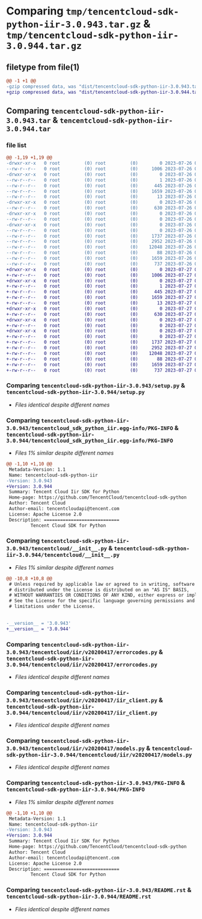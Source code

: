 # Comparing `tmp/tencentcloud-sdk-python-iir-3.0.943.tar.gz` & `tmp/tencentcloud-sdk-python-iir-3.0.944.tar.gz`

## filetype from file(1)

```diff
@@ -1 +1 @@
-gzip compressed data, was "dist/tencentcloud-sdk-python-iir-3.0.943.tar", last modified: Wed Jul 26 00:39:04 2023, max compression
+gzip compressed data, was "dist/tencentcloud-sdk-python-iir-3.0.944.tar", last modified: Thu Jul 27 02:17:20 2023, max compression
```

## Comparing `tencentcloud-sdk-python-iir-3.0.943.tar` & `tencentcloud-sdk-python-iir-3.0.944.tar`

### file list

```diff
@@ -1,19 +1,19 @@
-drwxr-xr-x   0 root         (0) root         (0)        0 2023-07-26 00:39:04.000000 tencentcloud-sdk-python-iir-3.0.943/
--rw-r--r--   0 root         (0) root         (0)     1006 2023-07-26 00:39:04.000000 tencentcloud-sdk-python-iir-3.0.943/setup.py
-drwxr-xr-x   0 root         (0) root         (0)        0 2023-07-26 00:39:04.000000 tencentcloud-sdk-python-iir-3.0.943/tencentcloud_sdk_python_iir.egg-info/
--rw-r--r--   0 root         (0) root         (0)        1 2023-07-26 00:39:04.000000 tencentcloud-sdk-python-iir-3.0.943/tencentcloud_sdk_python_iir.egg-info/dependency_links.txt
--rw-r--r--   0 root         (0) root         (0)      445 2023-07-26 00:39:04.000000 tencentcloud-sdk-python-iir-3.0.943/tencentcloud_sdk_python_iir.egg-info/SOURCES.txt
--rw-r--r--   0 root         (0) root         (0)     1659 2023-07-26 00:39:04.000000 tencentcloud-sdk-python-iir-3.0.943/tencentcloud_sdk_python_iir.egg-info/PKG-INFO
--rw-r--r--   0 root         (0) root         (0)       13 2023-07-26 00:39:04.000000 tencentcloud-sdk-python-iir-3.0.943/tencentcloud_sdk_python_iir.egg-info/top_level.txt
-drwxr-xr-x   0 root         (0) root         (0)        0 2023-07-26 00:39:04.000000 tencentcloud-sdk-python-iir-3.0.943/tencentcloud/
--rw-r--r--   0 root         (0) root         (0)      630 2023-07-26 00:39:04.000000 tencentcloud-sdk-python-iir-3.0.943/tencentcloud/__init__.py
-drwxr-xr-x   0 root         (0) root         (0)        0 2023-07-26 00:39:04.000000 tencentcloud-sdk-python-iir-3.0.943/tencentcloud/iir/
--rw-r--r--   0 root         (0) root         (0)        0 2023-07-26 00:39:04.000000 tencentcloud-sdk-python-iir-3.0.943/tencentcloud/iir/__init__.py
-drwxr-xr-x   0 root         (0) root         (0)        0 2023-07-26 00:39:04.000000 tencentcloud-sdk-python-iir-3.0.943/tencentcloud/iir/v20200417/
--rw-r--r--   0 root         (0) root         (0)        0 2023-07-26 00:39:04.000000 tencentcloud-sdk-python-iir-3.0.943/tencentcloud/iir/v20200417/__init__.py
--rw-r--r--   0 root         (0) root         (0)     1737 2023-07-26 00:39:04.000000 tencentcloud-sdk-python-iir-3.0.943/tencentcloud/iir/v20200417/errorcodes.py
--rw-r--r--   0 root         (0) root         (0)     2952 2023-07-26 00:39:04.000000 tencentcloud-sdk-python-iir-3.0.943/tencentcloud/iir/v20200417/iir_client.py
--rw-r--r--   0 root         (0) root         (0)    12048 2023-07-26 00:39:04.000000 tencentcloud-sdk-python-iir-3.0.943/tencentcloud/iir/v20200417/models.py
--rw-r--r--   0 root         (0) root         (0)       88 2023-07-26 00:39:04.000000 tencentcloud-sdk-python-iir-3.0.943/setup.cfg
--rw-r--r--   0 root         (0) root         (0)     1659 2023-07-26 00:39:04.000000 tencentcloud-sdk-python-iir-3.0.943/PKG-INFO
--rw-r--r--   0 root         (0) root         (0)      737 2023-07-26 00:39:04.000000 tencentcloud-sdk-python-iir-3.0.943/README.rst
+drwxr-xr-x   0 root         (0) root         (0)        0 2023-07-27 02:17:20.000000 tencentcloud-sdk-python-iir-3.0.944/
+-rw-r--r--   0 root         (0) root         (0)     1006 2023-07-27 02:17:20.000000 tencentcloud-sdk-python-iir-3.0.944/setup.py
+drwxr-xr-x   0 root         (0) root         (0)        0 2023-07-27 02:17:20.000000 tencentcloud-sdk-python-iir-3.0.944/tencentcloud_sdk_python_iir.egg-info/
+-rw-r--r--   0 root         (0) root         (0)        1 2023-07-27 02:17:20.000000 tencentcloud-sdk-python-iir-3.0.944/tencentcloud_sdk_python_iir.egg-info/dependency_links.txt
+-rw-r--r--   0 root         (0) root         (0)      445 2023-07-27 02:17:20.000000 tencentcloud-sdk-python-iir-3.0.944/tencentcloud_sdk_python_iir.egg-info/SOURCES.txt
+-rw-r--r--   0 root         (0) root         (0)     1659 2023-07-27 02:17:20.000000 tencentcloud-sdk-python-iir-3.0.944/tencentcloud_sdk_python_iir.egg-info/PKG-INFO
+-rw-r--r--   0 root         (0) root         (0)       13 2023-07-27 02:17:20.000000 tencentcloud-sdk-python-iir-3.0.944/tencentcloud_sdk_python_iir.egg-info/top_level.txt
+drwxr-xr-x   0 root         (0) root         (0)        0 2023-07-27 02:17:20.000000 tencentcloud-sdk-python-iir-3.0.944/tencentcloud/
+-rw-r--r--   0 root         (0) root         (0)      630 2023-07-27 02:17:20.000000 tencentcloud-sdk-python-iir-3.0.944/tencentcloud/__init__.py
+drwxr-xr-x   0 root         (0) root         (0)        0 2023-07-27 02:17:20.000000 tencentcloud-sdk-python-iir-3.0.944/tencentcloud/iir/
+-rw-r--r--   0 root         (0) root         (0)        0 2023-07-27 02:17:20.000000 tencentcloud-sdk-python-iir-3.0.944/tencentcloud/iir/__init__.py
+drwxr-xr-x   0 root         (0) root         (0)        0 2023-07-27 02:17:20.000000 tencentcloud-sdk-python-iir-3.0.944/tencentcloud/iir/v20200417/
+-rw-r--r--   0 root         (0) root         (0)        0 2023-07-27 02:17:20.000000 tencentcloud-sdk-python-iir-3.0.944/tencentcloud/iir/v20200417/__init__.py
+-rw-r--r--   0 root         (0) root         (0)     1737 2023-07-27 02:17:20.000000 tencentcloud-sdk-python-iir-3.0.944/tencentcloud/iir/v20200417/errorcodes.py
+-rw-r--r--   0 root         (0) root         (0)     2952 2023-07-27 02:17:20.000000 tencentcloud-sdk-python-iir-3.0.944/tencentcloud/iir/v20200417/iir_client.py
+-rw-r--r--   0 root         (0) root         (0)    12048 2023-07-27 02:17:20.000000 tencentcloud-sdk-python-iir-3.0.944/tencentcloud/iir/v20200417/models.py
+-rw-r--r--   0 root         (0) root         (0)       88 2023-07-27 02:17:20.000000 tencentcloud-sdk-python-iir-3.0.944/setup.cfg
+-rw-r--r--   0 root         (0) root         (0)     1659 2023-07-27 02:17:20.000000 tencentcloud-sdk-python-iir-3.0.944/PKG-INFO
+-rw-r--r--   0 root         (0) root         (0)      737 2023-07-27 02:17:20.000000 tencentcloud-sdk-python-iir-3.0.944/README.rst
```

### Comparing `tencentcloud-sdk-python-iir-3.0.943/setup.py` & `tencentcloud-sdk-python-iir-3.0.944/setup.py`

 * *Files identical despite different names*

### Comparing `tencentcloud-sdk-python-iir-3.0.943/tencentcloud_sdk_python_iir.egg-info/PKG-INFO` & `tencentcloud-sdk-python-iir-3.0.944/tencentcloud_sdk_python_iir.egg-info/PKG-INFO`

 * *Files 1% similar despite different names*

```diff
@@ -1,10 +1,10 @@
 Metadata-Version: 1.1
 Name: tencentcloud-sdk-python-iir
-Version: 3.0.943
+Version: 3.0.944
 Summary: Tencent Cloud Iir SDK for Python
 Home-page: https://github.com/TencentCloud/tencentcloud-sdk-python
 Author: Tencent Cloud
 Author-email: tencentcloudapi@tencent.com
 License: Apache License 2.0
 Description: ============================
         Tencent Cloud SDK for Python
```

### Comparing `tencentcloud-sdk-python-iir-3.0.943/tencentcloud/__init__.py` & `tencentcloud-sdk-python-iir-3.0.944/tencentcloud/__init__.py`

 * *Files 1% similar despite different names*

```diff
@@ -10,8 +10,8 @@
 # Unless required by applicable law or agreed to in writing, software
 # distributed under the License is distributed on an "AS IS" BASIS,
 # WITHOUT WARRANTIES OR CONDITIONS OF ANY KIND, either express or implied.
 # See the License for the specific language governing permissions and
 # limitations under the License.
 
 
-__version__ = '3.0.943'
+__version__ = '3.0.944'
```

### Comparing `tencentcloud-sdk-python-iir-3.0.943/tencentcloud/iir/v20200417/errorcodes.py` & `tencentcloud-sdk-python-iir-3.0.944/tencentcloud/iir/v20200417/errorcodes.py`

 * *Files identical despite different names*

### Comparing `tencentcloud-sdk-python-iir-3.0.943/tencentcloud/iir/v20200417/iir_client.py` & `tencentcloud-sdk-python-iir-3.0.944/tencentcloud/iir/v20200417/iir_client.py`

 * *Files identical despite different names*

### Comparing `tencentcloud-sdk-python-iir-3.0.943/tencentcloud/iir/v20200417/models.py` & `tencentcloud-sdk-python-iir-3.0.944/tencentcloud/iir/v20200417/models.py`

 * *Files identical despite different names*

### Comparing `tencentcloud-sdk-python-iir-3.0.943/PKG-INFO` & `tencentcloud-sdk-python-iir-3.0.944/PKG-INFO`

 * *Files 1% similar despite different names*

```diff
@@ -1,10 +1,10 @@
 Metadata-Version: 1.1
 Name: tencentcloud-sdk-python-iir
-Version: 3.0.943
+Version: 3.0.944
 Summary: Tencent Cloud Iir SDK for Python
 Home-page: https://github.com/TencentCloud/tencentcloud-sdk-python
 Author: Tencent Cloud
 Author-email: tencentcloudapi@tencent.com
 License: Apache License 2.0
 Description: ============================
         Tencent Cloud SDK for Python
```

### Comparing `tencentcloud-sdk-python-iir-3.0.943/README.rst` & `tencentcloud-sdk-python-iir-3.0.944/README.rst`

 * *Files identical despite different names*

